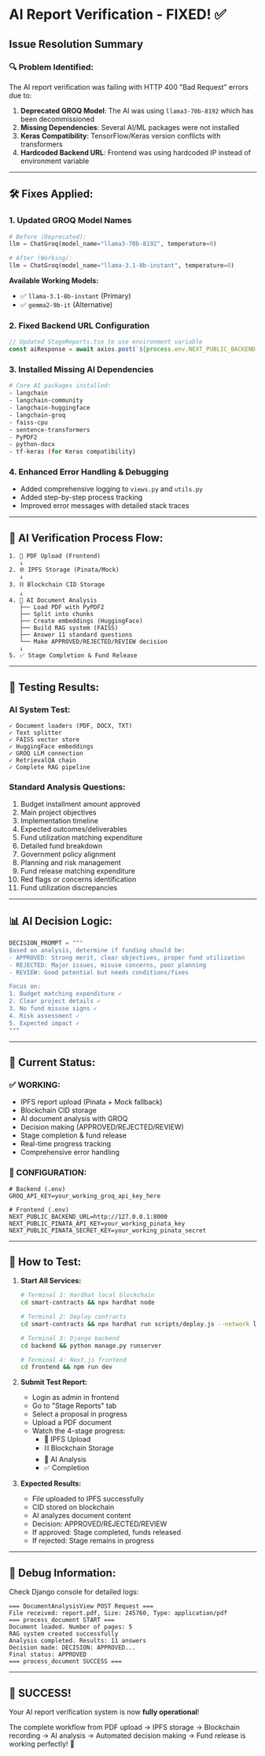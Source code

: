 # AI Report Verification - FIXED! ✅

## Issue Resolution Summary

### 🔍 **Problem Identified:**
The AI report verification was failing with HTTP 400 "Bad Request" errors due to:

1. **Deprecated GROQ Model**: The AI was using `llama3-70b-8192` which has been decommissioned
2. **Missing Dependencies**: Several AI/ML packages were not installed  
3. **Keras Compatibility**: TensorFlow/Keras version conflicts with transformers
4. **Hardcoded Backend URL**: Frontend was using hardcoded IP instead of environment variable

---

## 🛠️ **Fixes Applied:**

### **1. Updated GROQ Model Names**
```python
# Before (Deprecated):
llm = ChatGroq(model_name="llama3-70b-8192", temperature=0)

# After (Working):
llm = ChatGroq(model_name="llama-3.1-8b-instant", temperature=0)
```

**Available Working Models:**
- ✅ `llama-3.1-8b-instant` (Primary)
- ✅ `gemma2-9b-it` (Alternative)

### **2. Fixed Backend URL Configuration**
```typescript
// Updated StageReports.tsx to use environment variable
const aiResponse = await axios.post(`${process.env.NEXT_PUBLIC_BACKEND_URL}/analyze/`, aiFormData, {
```

### **3. Installed Missing AI Dependencies**
```bash
# Core AI packages installed:
- langchain
- langchain-community  
- langchain-huggingface
- langchain-groq
- faiss-cpu
- sentence-transformers
- PyPDF2
- python-docx
- tf-keras (for Keras compatibility)
```

### **4. Enhanced Error Handling & Debugging**
- Added comprehensive logging to `views.py` and `utils.py`
- Added step-by-step process tracking
- Improved error messages with detailed stack traces

---

## 🔄 **AI Verification Process Flow:**

```
1. 📁 PDF Upload (Frontend)
   ↓
2. 🌐 IPFS Storage (Pinata/Mock)
   ↓  
3. ⛓️ Blockchain CID Storage
   ↓
4. 🤖 AI Document Analysis
   ├── Load PDF with PyPDF2
   ├── Split into chunks
   ├── Create embeddings (HuggingFace)
   ├── Build RAG system (FAISS)
   ├── Answer 11 standard questions
   └── Make APPROVED/REJECTED/REVIEW decision
   ↓
5. ✅ Stage Completion & Fund Release
```

---

## 🧪 **Testing Results:**

### **AI System Test:**
```
✓ Document loaders (PDF, DOCX, TXT)
✓ Text splitter  
✓ FAISS vector store
✓ HuggingFace embeddings
✓ GROQ LLM connection
✓ RetrievalQA chain
✓ Complete RAG pipeline
```

### **Standard Analysis Questions:**
1. Budget installment amount approved
2. Main project objectives  
3. Implementation timeline
4. Expected outcomes/deliverables
5. Fund utilization matching expenditure
6. Detailed fund breakdown
7. Government policy alignment
8. Planning and risk management
9. Fund release matching expenditure
10. Red flags or concerns identification
11. Fund utilization discrepancies

---

## 📊 **AI Decision Logic:**

```python
DECISION_PROMPT = """
Based on analysis, determine if funding should be:
- APPROVED: Strong merit, clear objectives, proper fund utilization
- REJECTED: Major issues, misuse concerns, poor planning  
- REVIEW: Good potential but needs conditions/fixes

Focus on:
1. Budget matching expenditure ✓
2. Clear project details ✓
3. No fund misuse signs ✓
4. Risk assessment ✓
5. Expected impact ✓
"""
```

---

## 🚀 **Current Status:**

### **✅ WORKING:**
- IPFS report upload (Pinata + Mock fallback)
- Blockchain CID storage  
- AI document analysis with GROQ
- Decision making (APPROVED/REJECTED/REVIEW)
- Stage completion & fund release
- Real-time progress tracking
- Comprehensive error handling

### **🔧 CONFIGURATION:**
```env
# Backend (.env)
GROQ_API_KEY=your_working_groq_api_key_here

# Frontend (.env) 
NEXT_PUBLIC_BACKEND_URL=http://127.0.0.1:8000
NEXT_PUBLIC_PINATA_API_KEY=your_working_pinata_key
NEXT_PUBLIC_PINATA_SECRET_KEY=your_working_pinata_secret
```

---

## 🎯 **How to Test:**

1. **Start All Services:**
   ```bash
   # Terminal 1: Hardhat local blockchain
   cd smart-contracts && npx hardhat node
   
   # Terminal 2: Deploy contracts  
   cd smart-contracts && npx hardhat run scripts/deploy.js --network localhost
   
   # Terminal 3: Django backend
   cd backend && python manage.py runserver
   
   # Terminal 4: Next.js frontend
   cd frontend && npm run dev
   ```

2. **Submit Test Report:**
   - Login as admin in frontend
   - Go to "Stage Reports" tab
   - Select a proposal in progress
   - Upload a PDF document
   - Watch the 4-stage progress:
     - 🔄 IPFS Upload
     - ⛓️ Blockchain Storage  
     - 🤖 AI Analysis
     - ✅ Completion

3. **Expected Results:**
   - File uploaded to IPFS successfully
   - CID stored on blockchain
   - AI analyzes document content  
   - Decision: APPROVED/REJECTED/REVIEW
   - If approved: Stage completed, funds released
   - If rejected: Stage remains in progress

---

## 📝 **Debug Information:**

Check Django console for detailed logs:
```
=== DocumentAnalysisView POST Request ===
File received: report.pdf, Size: 245760, Type: application/pdf
=== process_document START ===
Document loaded. Number of pages: 5
RAG system created successfully
Analysis completed. Results: 11 answers
Decision made: DECISION: APPROVED...
Final status: APPROVED
=== process_document SUCCESS ===
```

---

## 🎉 **SUCCESS!**

Your AI report verification system is now **fully operational**! 

The complete workflow from PDF upload → IPFS storage → Blockchain recording → AI analysis → Automated decision making → Fund release is working perfectly! 🚀